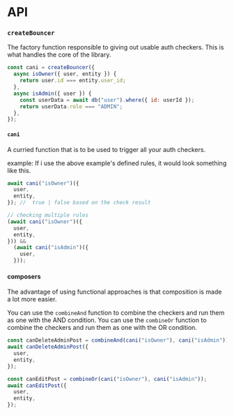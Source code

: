 # API

### `createBouncer`

The factory function responsible to giving out usable auth checkers.
This is what handles the core of the library.

```js
const cani = createBouncer({
  async isOwner({ user, entity }) {
    return user.id === entity.user_id;
  },
  async isAdmin({ user }) {
    const userData = await db("user").where({ id: userId });
    return userData.role === "ADMIN";
  },
});
```

#### `cani`

A curried function that is to be used to trigger all your auth checkers.

example:
If i use the above example's defined rules, it would look something like this.

```js
await cani("isOwner")({
  user,
  entity,
}); //  true | false based on the check result

// checking multiple rules
(await cani("isOwner")({
  user,
  entity,
})) &&
  (await cani("isAdmin")({
    user,
  }));
```

#### composers

The advantage of using functional approaches is that composition is made a lot more easier.

You can use the `combineAnd` function to combine the checkers and run them as one with the AND condition.
You can use the `combineOr` function to combine the checkers and run them as one with the OR condition.

```js
const canDeleteAdminPost = combineAnd(cani("isOwner"), cani("isAdmin"));
await canDeleteAdminPost({
  user,
  entity,
});

const canEditPost = combineOr(cani("isOwner"), cani("isAdmin"));
await canEditPost({
  user,
  entity,
});
```
